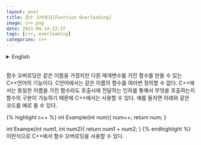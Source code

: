 ```yaml
---
layout: post
title: 함수 오버로딩[Function Overloading]
image: c++.png
date: 2021-04-14-23:37
tags: [c++, overloading]
categories: c++
---
```


<details>
<summary>English</summary>
<div markdown="1">

Function Overloading is a C++ language feature that allows you to create functions with the same name but different parameters. In the C language, a function with the same name cannot be defined multiple times. In C++, even a function with the same name can be used in C+ becaause it is possible to distinguish what function is called through an argument passed when calling. For example, the following code can be used.

{% highlight c++ %}
int Example(int num){
    num++;
    return num;
}

int Exampe(int num1, int num2){
    return num1 + num2;
}
{% endhighlight %}
<br>
This way you can use function overloading in C++.

---------------------------------------------------------------------------------------------------
</div>
</details>
<br>

함수 오버로딩은 같은 이름을 가졌지만 다른 매개변수를 가진 함수를 만들 수 있는 C++언어의 기능이다. C언어에서는 같은 이름의 함수를 여러번 정의할 수 없다. C++에서는 동일한 이름을 가진 함수라도 호출시에 전달하는 인자를 통해서 무엇을 호출하는지 함수의 구분이 가능하기 때문에 C++에서는 사용할 수 있다. 예를 들자면 아래와 같은 코드를 예로 들 수 있다.

{% highlight c++ %}
int Example(int num){
    num++;
    return num;
}

int Exampe(int num1, int num2){
    return num1 + num2;
}
{% endhighlight %}
<br>
이런식으로 C++에서 함수 오버로딩을 사용할 수 있다.